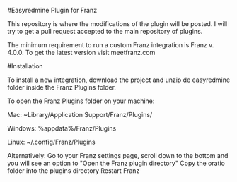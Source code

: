 #Easyredmine Plugin for Franz

This repository is where the modifications of the plugin will be posted. I will try to get a pull request accepted to the main repository of plugins.

The minimum requirement to run a custom Franz integration is Franz v. 4.0.0. To get the latest version visit meetfranz.com

#Installation

To install a new integration, download the project and unzip de easyredmine folder inside the Franz Plugins folder.

To open the Franz Plugins folder on your machine:

Mac: ~Library/Application Support/Franz/Plugins/

Windows: %appdata%/Franz/Plugins

Linux: ~/.config/Franz/Plugins

Alternatively: Go to your Franz settings page, scroll down to the bottom and you will see an option to "Open the Franz plugin directory"
Copy the oratio folder into the plugins directory
Restart Franz
